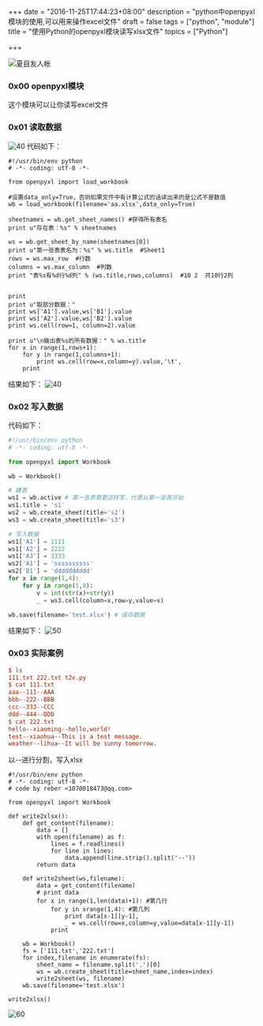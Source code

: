 +++
date = "2016-11-25T17:44:23+08:00"
description = "python中openpyxl模块的使用,可以用来操作excel文件"
draft = false
tags = ["python", "module"]
title = "使用Python的openpyxl模块读写xlsx文件"
topics = ["Python"]

+++

![夏目友人帐](/img/anime/anime001.jpg)

### 0x00 openpyxl模块
这个模块可以让你读写excel文件

### 0x01 读取数据
![40](/img/post/openpyxl_excel.png)
代码如下：
```
#!/usr/bin/env python
# -*- coding: utf-8 -*-

from openpyxl import load_workbook

#设置data_only=True，否则如果文件中有计算公式的话读出来的是公式不是数值
wb = load_workbook(filename='aa.xlsx',data_only=True) 

sheetnames = wb.get_sheet_names() #获得所有表名
print u"存在表：%s" % sheetnames

ws = wb.get_sheet_by_name(sheetnames[0])
print u"第一张表表名为：%s" % ws.title  #Sheet1
rows = ws.max_row  #行数
columns = ws.max_column  #列数
print "表%s有%d行%d列" % (ws.title,rows,columns)  #10 2  共10行2列


print
print u"取部分数据："
print ws['A1'].value,ws['B1'].value  
print ws['A2'].value,ws['B2'].value
print ws.cell(row=1, column=2).value

print u"\n输出表%s的所有数据：" % ws.title
for x in range(1,rows+1):
    for y in range(1,columns+1):
        print ws.cell(row=x,column=y).value,'\t',
    print
```

结果如下：
![40](/img/post/openpyxl_result.png)

### 0x02 写入数据
代码如下：
```python
#!/usr/bin/env python
# -*- coding: utf-8 -*-

from openpyxl import Workbook

wb = Workbook()

# 建表
ws1 = wb.active # 第一张表需要这样写，代表从第一张表开始
ws1.title = 's1'
ws2 = wb.create_sheet(title='s2')
ws3 = wb.create_sheet(title='s3')

# 写入数据
ws1['A1'] = 1111
ws1['A2'] = 2222
ws1['A3'] = 3333
ws2['A1'] = 'ssssssssss'
ws2['B1'] = 'dddddddddd'
for x in range(1,4):
    for y in range(1,8):
        v = int(str(x)+str(y))
        _ = ws3.cell(column=x,row=y,value=v)

wb.save(filename='test.xlsx') # 保存数据
```

结果如下：
![50](/img/post/openpyxl_write.png)

### 0x03 实际案例
```ini
$ ls
111.txt 222.txt t2x.py
$ cat 111.txt
aaa--111--AAA
bbb--222--BBB
ccc--333--CCC
ddd--444--DDD
$ cat 222.txt
hello--xiaoming--hello,world!
test--xiaohua--This is a test message.
weather--lihua--It will be sunny tomorrow.
```
以-\-进行分割，写入xlsx
```
#!/usr/bin/env python
# -*- coding: utf-8 -*-
# code by reber <1070018473@qq.com>

from openpyxl import Workbook

def write2xlsx():
    def get_content(filename):
        data = []
        with open(filename) as f:
            lines = f.readlines()
            for line in lines:
                data.append(line.strip().split('--'))
        return data

    def write2sheet(ws,filename):
        data = get_content(filename)
        # print data
        for x in range(1,len(data)+1): #第几行
            for y in xrange(1,4): #第几列
                print data[x-1][y-1],
                _ = ws.cell(row=x,column=y,value=data[x-1][y-1])
            print

    wb = Workbook()
    fs = ['111.txt','222.txt']
    for index,filename in enumerate(fs):
        sheet_name = filename.split('.')[0]
        ws = wb.create_sheet(title=sheet_name,index=index)
        write2sheet(ws, filename)
    wb.save(filename='test.xlsx')

write2xlsx()
```
![60](/img/post/20190116-123847.png)